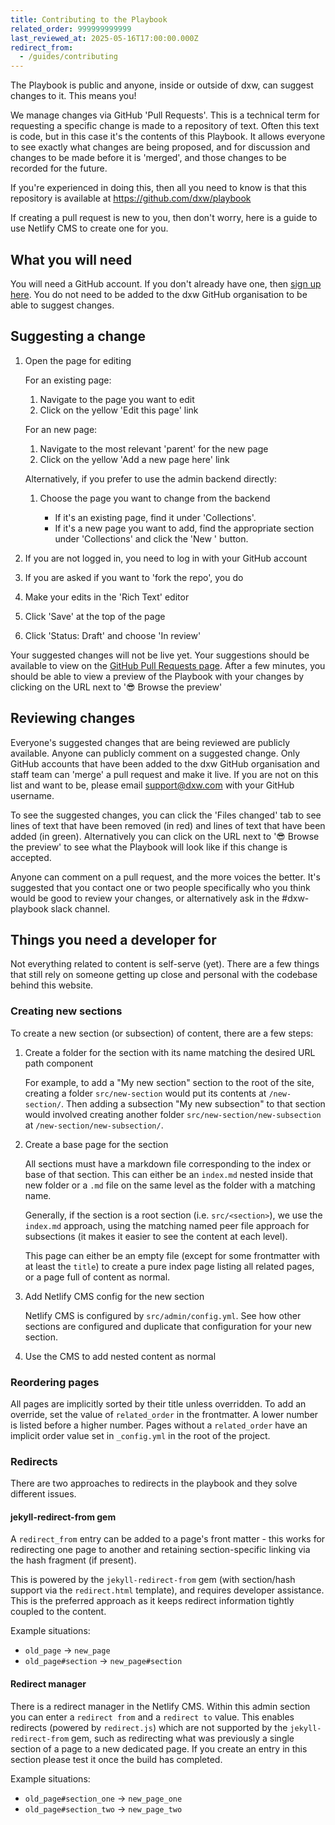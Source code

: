 ```yaml
---
title: Contributing to the Playbook
related_order: 999999999999
last_reviewed_at: 2025-05-16T17:00:00.000Z
redirect_from:
  - /guides/contributing
---
```


The Playbook is public and anyone, inside or outside of dxw, can suggest changes
to it. This means you!

We manage changes via GitHub 'Pull Requests'. This is a technical term for
requesting a specific change is made to a repository of text. Often this text is
code, but in this case it's the contents of this Playbook. It allows everyone to
see exactly what changes are being proposed, and for discussion and changes to
be made before it is 'merged', and those changes to be recorded for the future.

If you're experienced in doing this, then all you need to know is that this
repository is available at <https://github.com/dxw/playbook>

If creating a pull request is new to you, then don't worry, here is a guide to
use Netlify CMS to create one for you.

## What you will need

You will need a GitHub account. If you don't already have one, then
[sign up here](https://github.com/signup). You do not need to be added to the
dxw GitHub organisation to be able to suggest changes.

## Suggesting a change

1. Open the page for editing

   For an existing page:

   1. Navigate to the page you want to edit
   2. Click on the yellow 'Edit this page' link

   For an new page:

   1. Navigate to the most relevant 'parent' for the new page
   2. Click on the yellow 'Add a new page here' link

   Alternatively, if you prefer to use the admin backend directly:

   1. Choose the page you want to change from the backend

      - If it's an existing page, find it under 'Collections'.
      - If it's a new page you want to add, find the appropriate section under
        'Collections' and click the 'New <page type>' button.

2. If you are not logged in, you need to log in with your GitHub account
3. If you are asked if you want to 'fork the repo', you do
4. Make your edits in the 'Rich Text' editor
5. Click 'Save' at the top of the page
6. Click 'Status: Draft' and choose 'In review'

Your suggested changes will not be live yet. Your suggestions should be
available to view on the
[GitHub Pull Requests page](https://github.com/dxw/playbook/pulls). After a few
minutes, you should be able to view a preview of the Playbook with your changes
by clicking on the URL next to '😎 Browse the preview'

## Reviewing changes

Everyone's suggested changes that are being reviewed are publicly available.
Anyone can publicly comment on a suggested change. Only GitHub accounts that
have been added to the dxw GitHub organisation and staff team can 'merge' a pull
request and make it live. If you are not on this list and want to be, please
email [support@dxw.com](mailto:support@dxw.com) with your GitHub username.

To see the suggested changes, you can click the 'Files changed' tab to see lines
of text that have been removed (in red) and lines of text that have been added
(in green). Alternatively you can click on the URL next to '😎 Browse the
preview' to see what the Playbook will look like if this change is accepted.

Anyone can comment on a pull request, and the more voices the better. It's
suggested that you contact one or two people specifically who you think would be
good to review your changes, or alternatively ask in the #dxw-playbook slack
channel.

## Things you need a developer for

Not everything related to content is self-serve (yet). There are a few things
that still rely on someone getting up close and personal with the codebase
behind this website.

### Creating new sections

To create a new section (or subsection) of content, there are a few steps:

1. Create a folder for the section with its name matching the desired URL path
   component

   For example, to add a "My new section" section to the root of the site,
   creating a folder `src/new-section` would put its contents at
   `/new-section/`. Then adding a subsection "My new subsection" to that section
   would involved creating another folder `src/new-section/new-subsection` at
   `/new-section/new-subsection/`.

2. Create a base page for the section

   All sections must have a markdown file corresponding to the index or base of
   that section. This can either be an `index.md` nested inside that new folder
   or a `.md` file on the same level as the folder with a matching name.

   Generally, if the section is a root section (i.e. `src/<section>`), we use the
   `index.md` approach, using the matching named peer file approach for
   subsections (it makes it easier to see the content at each level).

   This page can either be an empty file (except for some frontmatter with at
   least the `title`) to create a pure index page listing all related pages, or
   a page full of content as normal.

3. Add Netlify CMS config for the new section

   Netlify CMS is configured by `src/admin/config.yml`. See how other sections
   are configured and duplicate that configuration for your new section.

4. Use the CMS to add nested content as normal

### Reordering pages

All pages are implicitly sorted by their title unless overridden. To add an
override, set the value of `related_order` in the frontmatter. A lower number is
listed before a higher number. Pages without a `related_order` have an implicit
order value set in `_config.yml` in the root of the project.

### Redirects

There are two approaches to redirects in the playbook and they solve different issues.

#### jekyll-redirect-from gem

A `redirect_from` entry can be added to a page's front matter - this works for redirecting
one page to another and retaining section-specific linking via the hash fragment (if present).

This is powered by the `jekyll-redirect-from` gem (with section/hash support via the
`redirect.html` template), and requires developer assistance. This is the preferred approach
as it keeps redirect information tightly coupled to the content.

Example situations:

- `old_page` → `new_page`
- `old_page#section` → `new_page#section`

#### Redirect manager

There is a redirect manager in the Netlify CMS. Within this admin section you can enter
a `redirect from` and a `redirect to` value. This enables redirects (powered by
`redirect.js`) which are not supported by the `jekyll-redirect-from` gem, such as
redirecting what was previously a single section of a page to a new dedicated page. If
you create an entry in this section please test it once the build has completed.

Example situations:

- `old_page#section_one` → `new_page_one`
- `old_page#section_two` → `new_page_two`
